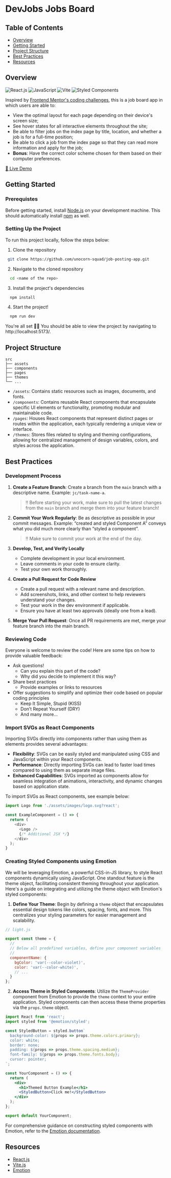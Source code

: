 # DevJobs Jobs Board

## Table of Contents

- [Overview](#overview)
- [Getting Started](#getting-started)
- [Project Structure](#project-structure)
- [Best Practices](#best-practices)
- [Resources](#resources)

## Overview

<img src="https://img.shields.io/badge/React-20232A?style=for-the-badge&logo=react&logoColor=61DAFB" alt="React.js" /> <img src="https://img.shields.io/badge/JavaScript-323330?style=for-the-badge&logo=javascript&logoColor=F7DF1E" alt="JavaScript" /> <img src="https://img.shields.io/badge/Vite-B73BFE?style=for-the-badge&logo=vite&logoColor=FFD62E" alt="Vite" /> <img src="https://img.shields.io/badge/styled--components-DB7093?style=for-the-badge&logo=styled-components&logoColor=white" alt="Styled Components" />

Inspired by [Frontend Mentor's coding challenges](https://www.frontendmentor.io/challenges/devjobs-web-app-HuvC_LP4l), this is a job board app in which users are able to: 

- View the optimal layout for each page depending on their device's screen size;
- See hover states for all interactive elements throughout the site;
- Be able to filter jobs on the index page by title, location, and whether a job is for a full-time position;
- Be able to click a job from the index page so that they can read more information and apply for the job;
- **Bonus**: Have the correct color scheme chosen for them based on their computer preferences.

[🚀 Live Demo](#)

## Getting Started

### Prerequistes

Before getting started, install [Node.js](https://nodejs.org/) on your development machine. This should automatically install [npm](https://www.npmjs.com/) as well.

### Setting Up the Project

To run this project locally, follow the steps below:

1. Clone the repository
```bash
 git clone https://github.com/unocorn-squad/job-posting-app.git
```

2. Navigate to the cloned repository
```bash
  cd <name of the repo>
```

3. Install the project's dependencies
```bash
  npm install
```

4. Start the project!
```bash
  npm run dev
```

You're all set 🥳🎉 You should be able to view the project by navigating to http://localhost:5173/. 

## Project Structure

```
src
├── assets       
├── components
├── pages
├── themes
└── ...
```

- `/assets`: Contains static resources such as images, documents, and fonts.
- `/components`: Contains reusable React components that encapsulate specific UI elements or functionality, promoting modular and maintainable code.
- `/pages`: Houses React components that represent distinct pages or routes within the application, each typically rendering a unique view or interface.
- `/themes`: Stores files related to styling and theming configurations, allowing for centralized management of design variables, colors, and styles across the application.

## Best Practices

### Development Process

1. **Create a Feature Branch**: Create a branch from the `main` branch with a descriptive name. Example: `jc/task-name-a`.
    > :bangbang: Before starting your work, make sure to pull the latest changes from the `main` branch and merge them into your feature branch!
    
2. **Commit Your Work Regularly**: Be as descriptive as possible in your commit messages. Example: “created and styled Component A” conveys what you did much more clearly than “styled a component”.
    > :bangbang: Make sure to commit your work at the end of the day.

3. **Develop, Test, and Verify Locally**
    - Complete development in your local environment.
    - Leave comments in your code to ensure clarity.
    - Test your own work thoroughly.

4. **Create a Pull Request for Code Review**
    - Create a pull request with a relevant name and description.
    - Add screenshots, links, and other context to help reviewers understand your changes.
    - Test your work in the dev environment if applicable.
    - Ensure you have at least two approvals (ideally one from a lead).

5. **Merge Your Pull Request**: Once all PR requirements are met, merge your feature branch into the main branch.

### Reviewing Code

Everyone is welcome to review the code! Here are some tips on how to provide valuable feedback:

- Ask questions!
  - Can you explain this part of the code?
  - Why did you decide to implement it this way?
- Share best practices
  - Provide examples or links to resources
- Offer suggestions to simplify and optimize their code based on popular coding principles
  - Keep It Simple, Stupid (KISS)
  - Don’t Repeat Yourself (DRY)
  - And many more...

### Import SVGs as React Components

Importing SVGs directly into components rather than using them as <img> elements provides several advantages:

- **Flexibility**: SVGs can be easily styled and manipulated using CSS and JavaScript within your React components.
- **Performance**: Directly importing SVGs can lead to faster load times compared to using them as separate image files.
- **Enhanced Capabilities**: SVGs imported as components allow for seamless integration of animations, interactivity, and dynamic changes based on application state.

To import SVGs as React components, see example below:

```js
import Logo from './assets/images/logo.svg?react';

const ExampleComponent = () => {
  return (
    <div>
      <Logo />
      {/* Additional JSX */}
    </div>
  );
}
```

### Creating Styled Components using Emotion 

We will be leveraging Emotion, a powerful CSS-in-JS library, to style React components dynamically using JavaScript. One standout feature is the theme object, facilitating consistent theming throughout your application. Here's a guide on integrating and utilizing the theme object with Emotion's styled components:

1. **Define Your Theme**: Begin by defining a `theme` object that encapsulates essential design tokens like colors, spacing, fonts, and more. This centralizes your styling parameters for easier management and scalability.

```js
// light.js

export const theme = {
  // 
  // Below all predefined variables, define your component variables
  // 
  componentName: {
    bgColor: 'var(--color-violet)',
    color: 'var(--color-white)',
    // ...
  }
};
```

2. **Access Theme in Styled Components**: Utilize the `ThemeProvider` component from Emotion to provide the `theme` context to your entire application. Styled components can then access these theme properties via the `props.theme` object.

```jsx
import React from 'react';
import styled from '@emotion/styled';

const StyledButton = styled.button`
  background-color: ${props => props.theme.colors.primary};
  color: white;
  border: none;
  padding: ${props => props.theme.spacing.medium};
  font-family: ${props => props.theme.fonts.body};
  cursor: pointer;
`;

const YourComponent = () => {
  return (
    <div>
      <h1>Themed Button Example</h1>
      <StyledButton>Click me!</StyledButton>
    </div>
  );
};

export default YourComponent;
```

For comprehensive guidance on constructing styled components with Emotion, refer to the [Emotion documentation](https://emotion.sh/docs/introduction). 

## Resources

- [React.js](https://react.dev/learn)
- [Vite.js](https://vitejs.dev/guide/)
- [Emotion](https://emotion.sh/docs/introduction)
